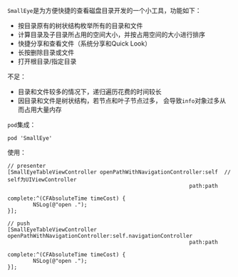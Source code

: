 `SmallEye`是为方便快捷的查看磁盘目录开发的一个小工具，功能如下：

- 按目录原有的树状结构枚举所有的目录和文件
- 计算目录及子目录所占用的空间大小，并按占用空间的大小进行排序
- 快捷分享和查看文件（系统分享和Quick Look）
- 长按删除目录或文件
- 打开根目录/指定目录

不足：

- 目录和文件较多的情况下，递归遍历花费的时间较长
- 因目录和文件是树状结构，若节点和叶子节点过多， 会导致`info`对象过多从而占用大量内存



`pod`集成：

```shell
pod 'SmallEye'
```

使用：

```OC
// presenter
[SmallEyeTableViewController openPathWithNavigationController:self  // self为UIViewController
                                                         path:path
                                                     complete:^(CFAbsoluteTime timeCost) {
		NSLog(@"open .");
}];
    
// push
[SmallEyeTableViewController openPathWithNavigationController:self.navigationController
                                                         path:path
                                                     complete:^(CFAbsoluteTime timeCost) {
		NSLog(@"open .");
}];
```


